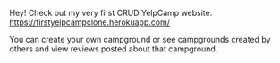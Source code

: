 Hey! Check out my very first CRUD YelpCamp website.
https://firstyelpcampclone.herokuapp.com/

You can create your own campground or see campgrounds created by others and view reviews posted about that campground. 
